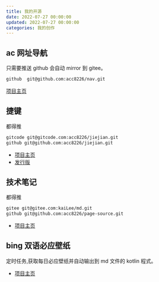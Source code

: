```yaml
---
title: 我的开源
date: 2022-07-27 00:00:00
updated: 2022-07-27 00:00:00
categories: 我的创作
---
```


## ac 网址导航

只需要推送 github 会自动 mirror 到 gitee。

```sh
github  git@github.com:acc8226/nav.git
```

[项目主页](https://gitee.com/acc8226/nav)

## 捷键

都得推

```sh
gitcode git@gitcode.com:acc8226/jiejian.git
github git@github.com:acc8226/jiejian.git
```

* [项目主页](https://gitcode.com/acc8226/jiejian/blob/main/README.md)
* [发行版](https://gitcode.com/acc8226/jiejian/releases)

## 技术笔记

都得推

```sh
gitee git@gitee.com:kaiLee/md.git
github git@github.com:acc8226/page-source.git
```

* [项目主页](https://gitee.com/acc8226/md)

## bing 双语必应壁纸

定时任务,获取每日必应壁纸并自动输出到 md 文件的 kotlin 程式。

* [项目主页](https://gitee.com/acc8226/bing-wallpaper-kotlin)
